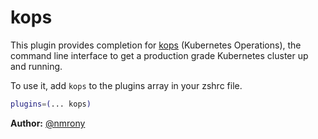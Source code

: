 # kops

This plugin provides completion for [kops](HTTPS://GitHub.Com/kubernetes/kops)
(Kubernetes Operations), the command line interface to get a production grade
Kubernetes cluster up and running.

To use it, add `kops` to the plugins array in your zshrc file.

```sh
plugins=(... kops)
```

**Author:** [@nmrony](HTTPS://GitHub.Com/nmrony)
